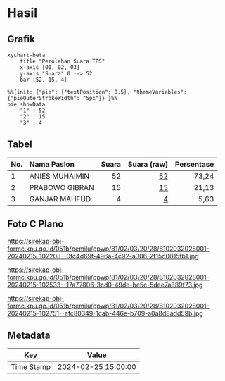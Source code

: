 # Hasil

## Grafik

```mermaid
xychart-beta
    title "Perolehan Suara TPS"
    x-axis [01, 02, 03]
    y-axis "Suara" 0 --> 52
    bar [52, 15, 4]
```

```mermaid
%%{init: {"pie": {"textPosition": 0.5}, "themeVariables": {"pieOuterStrokeWidth": "5px"}} }%%
pie showData
    "1" : 52
    "2" : 15
    "3" : 4
```

## Tabel

| No. | Nama Paslon    | Suara | Suara (raw) | Persentase |
|:--- |:-------------- | -----:| -----------:| ----------:|
| 1   | ANIES MUHAIMIN | 52    | [52][p-1]   | 73,24      |
| 2   | PRABOWO GIBRAN | 15    | [15][p-2]   | 21,13      |
| 3   | GANJAR MAHFUD  | 4     | [4][p-3]    | 5,63       |


[p-1]: https://github.com/gigit-pemilu/pemilu-2024-81-maluku/blob/main/pilpres/hitung-suara/sub/81-maluku/sub/02-maluku-tenggara/sub/03-kei-besar/sub/2028-karkarit/sub/001-tps/sub/paslon-1.txt
[p-2]: https://github.com/gigit-pemilu/pemilu-2024-81-maluku/blob/main/pilpres/hitung-suara/sub/81-maluku/sub/02-maluku-tenggara/sub/03-kei-besar/sub/2028-karkarit/sub/001-tps/sub/paslon-2.txt
[p-3]: https://github.com/gigit-pemilu/pemilu-2024-81-maluku/blob/main/pilpres/hitung-suara/sub/81-maluku/sub/02-maluku-tenggara/sub/03-kei-besar/sub/2028-karkarit/sub/001-tps/sub/paslon-3.txt

## Foto C Plano

https://sirekap-obj-formc.kpu.go.id/051b/pemilu/ppwp/81/02/03/20/28/8102032028001-20240215-102208--0fc4d69f-496a-4c92-a306-2f15d0015fb1.jpg

https://sirekap-obj-formc.kpu.go.id/051b/pemilu/ppwp/81/02/03/20/28/8102032028001-20240215-102533--17a77806-3cd0-49de-be5c-5dee7a889f73.jpg

https://sirekap-obj-formc.kpu.go.id/051b/pemilu/ppwp/81/02/03/20/28/8102032028001-20240215-102751--afc80349-1cab-446e-b709-a0a8d8add59b.jpg


## Metadata

| Key        | Value               |
| ---------- | ------------------- |
| Time Stamp | 2024-02-25 15:00:00 |



